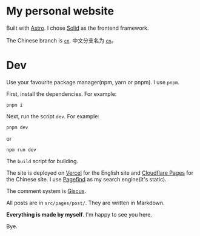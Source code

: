 # My personal website

Built with [Astro](https://astro.build). I chose [Solid](https://solidjs.com/) as the frontend framework.

The Chinese branch is [`cn`](https://github.com/zihan-ch/blog/tree/cn). 中文分支名为 [`cn`](https://github.com/zihan-ch/blog/tree/cn)。

# Dev

Use your favourite package manager(npm, yarn or pnpm). I use `pnpm`.

First, install the dependencies. For example:

```shell
pnpm i
```

Next, run the script `dev`. For example:

```shell
pnpm dev
```

or

```shell
npm run dev
```

The `build` script for building.

The site is deployed on [Vercel](https://vercel.com) for the English site and [Cloudflare Pages](https://pages.cloudflare.com/) for the Chinese site. I use [Pagefind](https://pagefind.app/) as my search engine(it's static).

The comment system is [Giscus](https://giscus.app).

All posts are in `src/pages/post/`. They are written in Markdown.

**Everything is made by myself**. I'm happy to see you here.

Bye.
